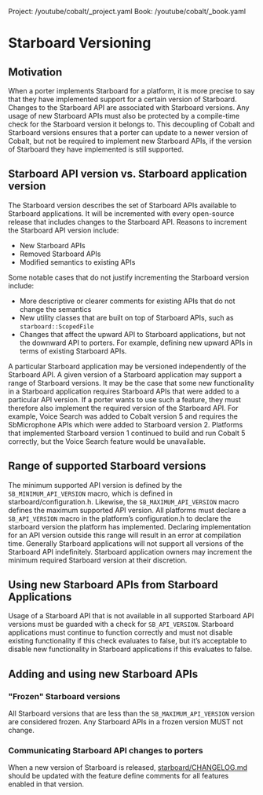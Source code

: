 Project: /youtube/cobalt/_project.yaml
Book: /youtube/cobalt/_book.yaml

# Starboard Versioning

## Motivation

When a porter implements Starboard for a platform, it is more precise to say
that they have implemented support for a certain version of Starboard.
Changes to the Starboard API are associated with Starboard versions. Any usage
of new Starboard APIs must also be protected by a compile-time check for the
Starboard version it belongs to. This decoupling of Cobalt and Starboard
versions ensures that a porter can update to a newer version of Cobalt, but not
be required to implement new Starboard APIs, if the version of Starboard they
have implemented is still supported.

## Starboard API version vs. Starboard application version

The Starboard version describes the set of Starboard APIs available to Starboard
applications. It will be incremented with every open-source release that
includes changes to the Starboard API. Reasons to increment the Starboard API
version include:

* New Starboard APIs
* Removed Starboard APIs
* Modified semantics to existing APIs

Some notable cases that do not justify incrementing the Starboard version
include:

* More descriptive or clearer comments for existing APIs that do not change the
  semantics
* New utility classes that are built on top of Starboard APIs, such as
  `starboard::ScopedFile`
* Changes that affect the upward API to Starboard applications, but not the
  downward API to porters. For example, defining new upward APIs in terms of
  existing Starboard APIs.

A particular Starboard application may be versioned independently of the
Starboard API. A given version of a Starboard application may support a range of
Starboard versions. It may be the case that some new functionality in a
Starboard application requires Starboard APIs that were added to a particular
API version. If a porter wants to use such a feature, they must therefore also
implement the required version of the Starboard API. For example, Voice Search
was added to Cobalt version 5 and requires the SbMicrophone APIs which were
added to Starboard version 2. Platforms that implemented Starboard version 1
continued to build and run Cobalt 5 correctly, but the Voice Search feature
would be unavailable.

## Range of supported Starboard versions

The minimum supported API version is defined by the `SB_MINIMUM_API_VERSION`
macro, which is defined in starboard/configuration.h. Likewise, the
`SB_MAXIMUM_API_VERSION` macro defines the maximum supported API version. All
platforms must declare a `SB_API_VERSION` macro in the platform’s
configuration.h to declare the starboard version the platform has implemented.
Declaring implementation for an API version outside this range will result in an
error at compilation time.
Generally Starboard applications will not support all versions of the Starboard
API indefinitely. Starboard application owners may increment the minimum
required Starboard version at their discretion.

## Using new Starboard APIs from Starboard Applications

Usage of a Starboard API that is not available in all supported Starboard API
versions must be guarded with a check for `SB_API_VERSION`. Starboard
applications must continue to function correctly and must not disable existing
functionality if this check evaluates to false, but it’s acceptable to disable
new functionality in Starboard applications if this evaluates to false.

## Adding and using new Starboard APIs


### "Frozen" Starboard versions

All Starboard versions that are less than the `SB_MAXIMUM_API_VERSION` version
are considered frozen. Any Starboard APIs in a frozen version MUST not change.

### Communicating Starboard API changes to porters

When a new version of Starboard is released, [starboard/CHANGELOG.md](../CHANGELOG.md) should be
updated with the feature define comments for all features enabled in that
version.
